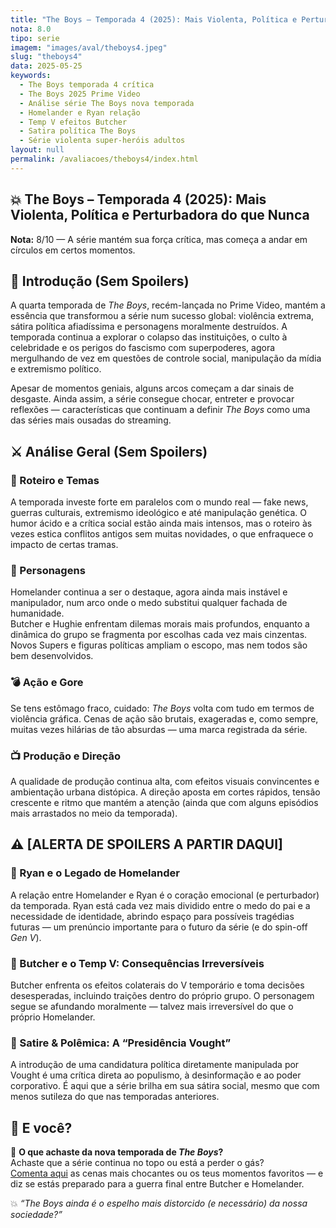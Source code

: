 ```yaml
---
title: "The Boys – Temporada 4 (2025): Mais Violenta, Política e Perturbadora do que Nunca"
nota: 8.0
tipo: serie
imagem: "images/aval/theboys4.jpeg"
slug: "theboys4"
data: 2025-05-25
keywords:
  - The Boys temporada 4 crítica
  - The Boys 2025 Prime Video
  - Análise série The Boys nova temporada
  - Homelander e Ryan relação
  - Temp V efeitos Butcher
  - Satira política The Boys
  - Série violenta super-heróis adultos
layout: null
permalink: /avaliacoes/theboys4/index.html    
---
```


## 💥 The Boys – Temporada 4 (2025): Mais Violenta, Política e Perturbadora do que Nunca

**Nota:** 8/10 — A série mantém sua força crítica, mas começa a andar em círculos em certos momentos.

## 🧨 Introdução (Sem Spoilers)

A quarta temporada de *The Boys*, recém-lançada no Prime Video, mantém a essência que transformou a série num sucesso global: violência extrema, sátira política afiadíssima e personagens moralmente destruídos. A temporada continua a explorar o colapso das instituições, o culto à celebridade e os perigos do fascismo com superpoderes, agora mergulhando de vez em questões de controle social, manipulação da mídia e extremismo político.

Apesar de momentos geniais, alguns arcos começam a dar sinais de desgaste. Ainda assim, a série consegue chocar, entreter e provocar reflexões — características que continuam a definir *The Boys* como uma das séries mais ousadas do streaming.

## ⚔️ Análise Geral (Sem Spoilers)

### 🧠 Roteiro e Temas

A temporada investe forte em paralelos com o mundo real — fake news, guerras culturais, extremismo ideológico e até manipulação genética. O humor ácido e a crítica social estão ainda mais intensos, mas o roteiro às vezes estica conflitos antigos sem muitas novidades, o que enfraquece o impacto de certas tramas.

### 🧬 Personagens

Homelander continua a ser o destaque, agora ainda mais instável e manipulador, num arco onde o medo substitui qualquer fachada de humanidade.  
Butcher e Hughie enfrentam dilemas morais mais profundos, enquanto a dinâmica do grupo se fragmenta por escolhas cada vez mais cinzentas.  
Novos Supers e figuras políticas ampliam o escopo, mas nem todos são bem desenvolvidos.

### 💣 Ação e Gore

Se tens estômago fraco, cuidado: *The Boys* volta com tudo em termos de violência gráfica. Cenas de ação são brutais, exageradas e, como sempre, muitas vezes hilárias de tão absurdas — uma marca registrada da série.

### 📺 Produção e Direção

A qualidade de produção continua alta, com efeitos visuais convincentes e ambientação urbana distópica. A direção aposta em cortes rápidos, tensão crescente e ritmo que mantém a atenção (ainda que com alguns episódios mais arrastados no meio da temporada).

## ⚠️ [ALERTA DE SPOILERS A PARTIR DAQUI]

### 🧒 Ryan e o Legado de Homelander

A relação entre Homelander e Ryan é o coração emocional (e perturbador) da temporada. Ryan está cada vez mais dividido entre o medo do pai e a necessidade de identidade, abrindo espaço para possíveis tragédias futuras — um prenúncio importante para o futuro da série (e do spin-off *Gen V*).

### 🧪 Butcher e o Temp V: Consequências Irreversíveis

Butcher enfrenta os efeitos colaterais do V temporário e toma decisões desesperadas, incluindo traições dentro do próprio grupo. O personagem segue se afundando moralmente — talvez mais irreversível do que o próprio Homelander.

### 🐔 Satire & Polêmica: A “Presidência Vought”

A introdução de uma candidatura política diretamente manipulada por Vought é uma crítica direta ao populismo, à desinformação e ao poder corporativo. É aqui que a série brilha em sua sátira social, mesmo que com menos sutileza do que nas temporadas anteriores.

## 📢 E você?

🧨 **O que achaste da nova temporada de *The Boys*?**  
Achaste que a série continua no topo ou está a perder o gás?  
[Comenta aqui](../../contacto.html) as cenas mais chocantes ou os teus momentos favoritos — e diz se estás preparado para a guerra final entre Butcher e Homelander.

💥 *“The Boys ainda é o espelho mais distorcido (e necessário) da nossa sociedade?”*
